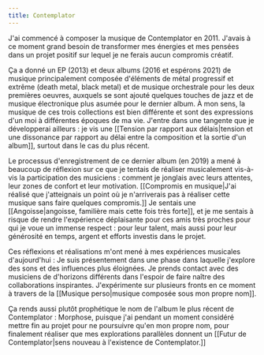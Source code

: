 ```yaml
---
title: Contemplator
---
```


J'ai commencé à composer la musique de Contemplator en 2011. J'avais à ce moment grand besoin de transformer mes énergies et mes pensées dans un projet positif sur lequel je ne ferais aucun compromis créatif.

Ça a donné un EP (2013) et deux albums (2016 et espérons 2021) de musique principalement composée d'éléments de métal progressif et extrême (death metal, black metal) et de musique orchestrale pour les deux premières oeuvres, auxquels se sont ajouté quelques touches de jazz et de musique électronique plus asumée pour le dernier album. À mon sens, la musique de ces trois collections est bien différente et sont des expressions d'un moi à différentes époques de ma vie. J'entre dans une tangente que je développerai ailleurs : je vis une [[Tension par rapport aux délais|tension et une dissonance par rapport au délai entre la composition et la sortie d'un album]], surtout dans le cas du plus récent.

Le processus d'enregistrement de ce dernier album (en 2019) a mené à beaucoup de réflexion sur ce que je tentais de réaliser musicalement vis-à-vis la participation des musiciens : comment je jonglais avec leurs attentes, leur zones de confort et leur motivation. [[Compromis en musique|J'ai réalisé que j'atteignais un point où je n'arriverais pas à réaliser cette musique sans faire quelques compromis.]] Je sentais une [[Angoisse|angoisse, familière mais cette fois très forte]], et je me sentais à risque de rendre l'expérience déplaisante pour ces amis très proches pour qui je voue un immense respect : pour leur talent, mais aussi pour leur générosité en temps, argent et efforts investis dans le projet. 

Ces réflexions et réalisations m'ont mené à mes expériences musicales d'aujourd'hui : Je suis présentement dans une phase dans laquelle j'explore des sons et des influences plus éloignées. Je prends contact avec des musiciens de d'horizons différents dans l'espoir de faire naître des collaborations inspirantes. J'expérimente sur plusieurs fronts en ce moment à travers de la [[Musique perso|musique composée sous mon propre nom]].

Ça rends aussi plutôt prophétique le nom de l'album le plus récent de Contemplator : Morphose, puisque j'ai pendant un moment considéré mettre fin au projet pour ne poursuivre qu'en mon propre nom, pour finalement réaliser que mes explorations parallèles donnent un [[Futur de Contemplator|sens nouveau à l'existence de Contemplator.]]